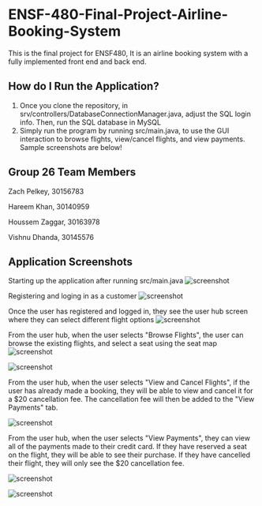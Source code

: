 # ENSF-480-Final-Project-Airline-Booking-System
This is the final project for ENSF480, It is an airline booking system with a fully implemented front end and back end.

## How do I Run the Application?
1. Once you clone the repository, in srv/controllers/DatabaseConnectionManager.java, adjust the SQL login info. Then, run the SQL database in MySQL
2. Simply run the program by running src/main.java, to use the GUI interaction to browse flights, view/cancel flights, and view payments. Sample screenshots are below!

## Group 26 Team Members
Zach Pelkey, 30156783

Hareem Khan, 30140959

Houssem Zaggar, 30163978

Vishnu Dhanda, 30145576

## Application Screenshots
Starting up the application after running src/main.java
![screenshot](https://i.postimg.cc/4yHd2Gcb/Welcome.png)

Registering and loging in as a customer
![screenshot](https://i.postimg.cc/mZVfJJj7/User-Selection.png)

Once the user has registered and logged in, they see the user hub screen where they can select different flight options
![screenshot](https://i.postimg.cc/mDKspHBh/UserHub.png)

From the user hub, when the user selects "Browse Flights", the user can browse the existing flights, and select a seat using the seat map
![screenshot](https://i.postimg.cc/5NTC5PhM/Browse-Flights.png)

![screenshot](https://i.postimg.cc/T3j3yCG0/SeatMap.png)

From the user hub, when the user selects "View and Cancel Flights", if the user has already made a booking, they will be able to view and cancel it for a $20 cancellation fee. The cancellation fee will then be added to the "View Payments" tab.

![screenshot](https://i.postimg.cc/wMc9tBYv/Cancel-Flight.png)

From the user hub, when the user selects "View Payments", they can view all of the payments made to their credit card. If they have reserved a seat on the flight, they will be able to see their purchase. If they have cancelled their flight, they will only see the $20 cancellation fee.

![screenshot](https://i.postimg.cc/VL8j2Z7B/View-Payments.png)

![screenshot](https://i.postimg.cc/wjV8DrrW/Cancelled-Flight.png)
